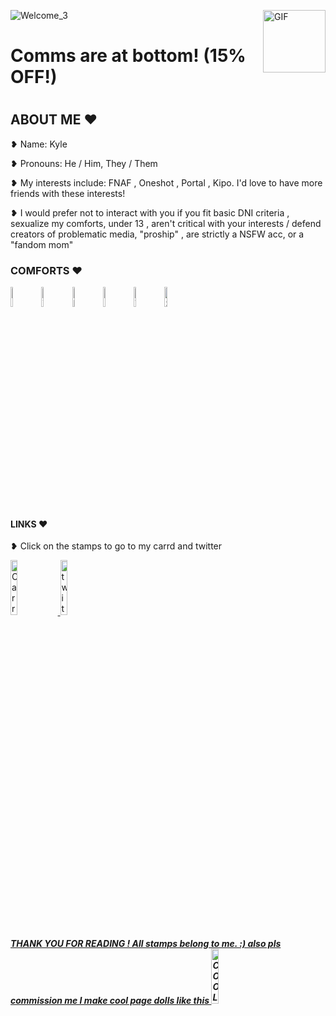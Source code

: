 ![Welcome_3](https://user-images.githubusercontent.com/100517935/155882759-1283689b-fc8d-4085-b73c-869c23889a90.gif)
<img align="right" alt="GIF" src="https://cdn.discordapp.com/attachments/416748520519761932/947546854298628166/Plight.gif" width="100"/>
<h1> Comms are at bottom! (15% OFF!) <h1>
<h2> ABOUT ME ❤ </h2>
<p> ❥ Name: Kyle </p>
<p> ❥ Pronouns: He / Him, They / Them </p>
<p> ❥ My interests include: FNAF , Oneshot , Portal , Kipo. I'd love to have more friends with these interests! </p>
<p> ❥ I would prefer not to interact with you if you fit basic DNI criteria , sexualize my comforts, under 13 , aren't critical with your interests / defend creators of problematic media, "proship" , are strictly a NSFW acc, or a "fandom mom" </p>
<h3> COMFORTS ❤ </h3>
<img src="https://cdn.discordapp.com/attachments/416748520519761932/947546329083674685/michiru.gif" alt="Michiru Kagemori (BNA)" width="9%">
<img src="https://cdn.discordapp.com/attachments/416748520519761932/947546331453485176/vanny.gif" alt="Vanny (fnaf)" width="9%">
<img src="https://cdn.discordapp.com/attachments/416748520519761932/947546338344697946/lamplighter.gif" alt="Lamplighter (Oneshot)" width="9%">
<img src="https://cdn.discordapp.com/attachments/416748520519761932/947546331134697602/rouge.gif" alt="Rouge (Sonic)" width="9%">
<img src="https://cdn.discordapp.com/attachments/416748520519761932/947546330622984272/wolf.gif" alt="Wolf (Kipo)" width="9%">
<img src="https://cdn.discordapp.com/attachments/416748520519761932/947546330878869544/shinx.gif" alt="Shinx (Pokemon)" width="9%">
<h4> LINKS ❤ </h4>
<p> ❥ Click on the stamps to go to my carrd and twitter </p>
<a href="https://g0attcomms.carrd.co/"><img src="https://cdn.discordapp.com/attachments/416748520519761932/947546329314394193/lamplighter.png" alt="Carrd" width="15%">
  <a href="https://twitter.com/HolicArts"><img src="https://cdn.discordapp.com/attachments/416748520519761932/947546330375548988/vanny2.png" alt="twitter" width="15%">
<h5> THANK YOU FOR READING !  All stamps belong to me. :)
also pls commission me I make cool page dolls like this 
<img src="https://media.discordapp.net/attachments/877800767711502336/878310866305572904/coco_is_here.gif" alt="COOL GIF" width="15%">
